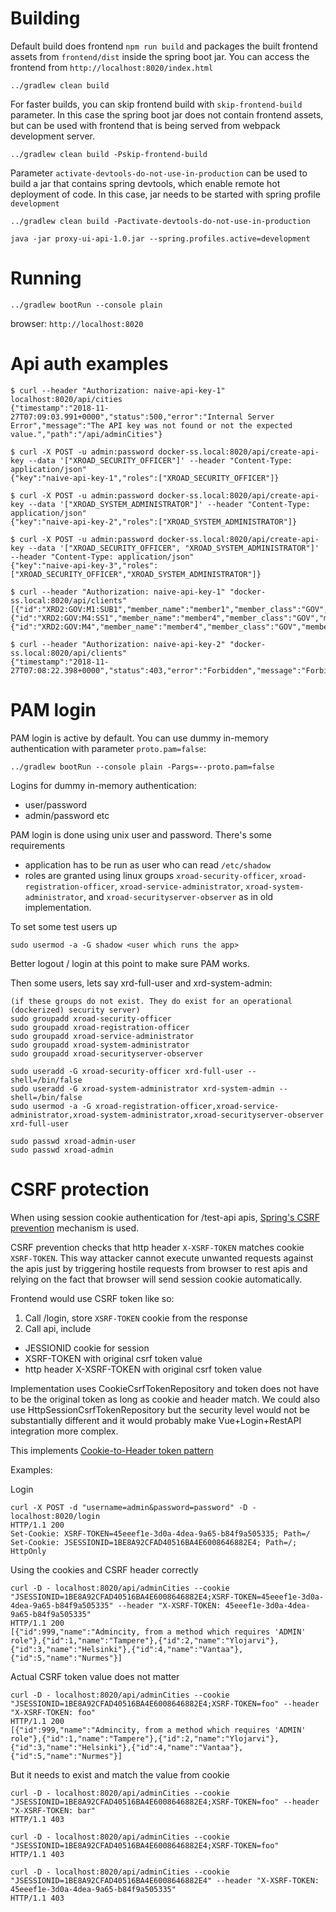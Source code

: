 # Building

Default build does frontend `npm run build` and packages the built frontend assets from `frontend/dist`
inside the spring boot jar. You can access the frontend from `http://localhost:8020/index.html`

```
../gradlew clean build
```

For faster builds, you can skip frontend build with `skip-frontend-build` parameter.
In this case the spring boot jar does not contain frontend assets, but can be used with frontend
that is being served from webpack development server.
```
../gradlew clean build -Pskip-frontend-build
```

Parameter `activate-devtools-do-not-use-in-production` can be used to build a jar that contains spring
devtools, which enable remote hot deployment of code. In this case, jar needs to be started with spring
profile `development`
```
../gradlew clean build -Pactivate-devtools-do-not-use-in-production
```
```
java -jar proxy-ui-api-1.0.jar --spring.profiles.active=development
```
# Running
```
../gradlew bootRun --console plain
```

browser: `http://localhost:8020`

# Api auth examples
```
$ curl --header "Authorization: naive-api-key-1" localhost:8020/api/cities
{"timestamp":"2018-11-27T07:09:03.991+0000","status":500,"error":"Internal Server Error","message":"The API key was not found or not the expected value.","path":"/api/adminCities"}

$ curl -X POST -u admin:password docker-ss.local:8020/api/create-api-key --data '["XROAD_SECURITY_OFFICER"]' --header "Content-Type: application/json"
{"key":"naive-api-key-1","roles":["XROAD_SECURITY_OFFICER"]}

$ curl -X POST -u admin:password docker-ss.local:8020/api/create-api-key --data '["XROAD_SYSTEM_ADMINISTRATOR"]' --header "Content-Type: application/json"
{"key":"naive-api-key-2","roles":["XROAD_SYSTEM_ADMINISTRATOR"]}

$ curl -X POST -u admin:password docker-ss.local:8020/api/create-api-key --data '["XROAD_SECURITY_OFFICER", "XROAD_SYSTEM_ADMINISTRATOR"]' --header "Content-Type: application/json"
{"key":"naive-api-key-3","roles":["XROAD_SECURITY_OFFICER","XROAD_SYSTEM_ADMINISTRATOR"]}

$ curl --header "Authorization: naive-api-key-1" "docker-ss.local:8020/api/clients"
[{"id":"XRD2:GOV:M1:SUB1","member_name":"member1","member_class":"GOV","member_code":"M1","subsystem_code":"SUB1","status":"saved"},{"id":"XRD2:GOV:M4:SS1","member_name":"member4","member_class":"GOV","member_code":"M4","subsystem_code":"SS1","status":"registered"},{"id":"XRD2:GOV:M4","member_name":"member4","member_class":"GOV","member_code":"M4","subsystem_code":null,"status":"registered"}]

$ curl --header "Authorization: naive-api-key-2" "docker-ss.local:8020/api/clients"
{"timestamp":"2018-11-27T07:08:22.398+0000","status":403,"error":"Forbidden","message":"Forbidden","path":"/api/clients"}
```

# PAM login

PAM login is active by default. You can use dummy in-memory authentication with parameter `proto.pam=false`:

```
../gradlew bootRun --console plain -Pargs=--proto.pam=false
```

Logins for dummy in-memory authentication: 
- user/password
- admin/password etc

PAM login is done using unix user and password. There's some requirements
- application has to be run as user who can read `/etc/shadow`
- roles are granted using linux groups `xroad-security-officer`, 
`xroad-registration-officer`,
`xroad-service-administrator`,
`xroad-system-administrator`, and 
`xroad-securityserver-observer` as in old implementation.

To set some test users up
```
sudo usermod -a -G shadow <user which runs the app>
```
Better logout / login at this point to make sure PAM works.

Then some users, lets say xrd-full-user and xrd-system-admin:
```
(if these groups do not exist. They do exist for an operational (dockerized) security server)
sudo groupadd xroad-security-officer
sudo groupadd xroad-registration-officer
sudo groupadd xroad-service-administrator
sudo groupadd xroad-system-administrator
sudo groupadd xroad-securityserver-observer

sudo useradd -G xroad-security-officer xrd-full-user --shell=/bin/false
sudo useradd -G xroad-system-administrator xrd-system-admin --shell=/bin/false
sudo usermod -a -G xroad-registration-officer,xroad-service-administrator,xroad-system-administrator,xroad-securityserver-observer xrd-full-user

sudo passwd xroad-admin-user
sudo passwd xroad-admin
```

# CSRF protection

When using session cookie authentication for /test-api apis, 
[Spring's CSRF prevention](https://docs.spring.io/spring-security/site/docs/5.1.1.RELEASE/reference/htmlsingle/#csrf)
mechanism is used.

CSRF prevention checks that http header `X-XSRF-TOKEN` matches cookie `XSRF-TOKEN`. This way attacker cannot execute 
unwanted requests against the apis just by triggering hostile requests from browser to rest apis and relying on the fact
that browser will send session cookie automatically.

Frontend would use CSRF token like so:
1. Call /login, store `XSRF-TOKEN` cookie from the response
2. Call api, include
 - JESSIONID cookie for session
 - XSRF-TOKEN with original csrf token value
 - http header X-XSRF-TOKEN with original csrf token value
 
Implementation uses CookieCsrfTokenRepository and token does not have to be the original token as long as cookie 
and header match. We could also use HttpSessionCsrfTokenRepository but the security level would not be 
substantially different and it would probably make Vue+Login+RestAPI integration more complex.

This implements [Cookie-to-Header token pattern](https://medium.com/spektrakel-blog/angular2-and-spring-a-friend-in-security-need-is-a-friend-against-csrf-indeed-9f83eaa9ca2e)

Examples:

Login
```
curl -X POST -d "username=admin&password=password" -D - localhost:8020/login
HTTP/1.1 200 
Set-Cookie: XSRF-TOKEN=45eeef1e-3d0a-4dea-9a65-b84f9a505335; Path=/
Set-Cookie: JSESSIONID=1BE8A92CFAD40516BA4E6008646882E4; Path=/; HttpOnly
```
Using the cookies and CSRF header correctly
```
curl -D - localhost:8020/api/adminCities --cookie "JSESSIONID=1BE8A92CFAD40516BA4E6008646882E4;XSRF-TOKEN=45eeef1e-3d0a-4dea-9a65-b84f9a505335" --header "X-XSRF-TOKEN: 45eeef1e-3d0a-4dea-9a65-b84f9a505335"
HTTP/1.1 200 
[{"id":999,"name":"Admincity, from a method which requires 'ADMIN' role"},{"id":1,"name":"Tampere"},{"id":2,"name":"Ylojarvi"},{"id":3,"name":"Helsinki"},{"id":4,"name":"Vantaa"},{"id":5,"name":"Nurmes"}]
```

Actual CSRF token value does not matter
```
curl -D - localhost:8020/api/adminCities --cookie "JSESSIONID=1BE8A92CFAD40516BA4E6008646882E4;XSRF-TOKEN=foo" --header "X-XSRF-TOKEN: foo"
HTTP/1.1 200 
[{"id":999,"name":"Admincity, from a method which requires 'ADMIN' role"},{"id":1,"name":"Tampere"},{"id":2,"name":"Ylojarvi"},{"id":3,"name":"Helsinki"},{"id":4,"name":"Vantaa"},{"id":5,"name":"Nurmes"}]
```

But it needs to exist and match the value from cookie
```
curl -D - localhost:8020/api/adminCities --cookie "JSESSIONID=1BE8A92CFAD40516BA4E6008646882E4;XSRF-TOKEN=foo" --header "X-XSRF-TOKEN: bar"
HTTP/1.1 403 
```

```
curl -D - localhost:8020/api/adminCities --cookie "JSESSIONID=1BE8A92CFAD40516BA4E6008646882E4;XSRF-TOKEN=foo"
HTTP/1.1 403 
```

```
curl -D - localhost:8020/api/adminCities --cookie "JSESSIONID=1BE8A92CFAD40516BA4E6008646882E4" --header "X-XSRF-TOKEN: 45eeef1e-3d0a-4dea-9a65-b84f9a505335"
HTTP/1.1 403 
```
